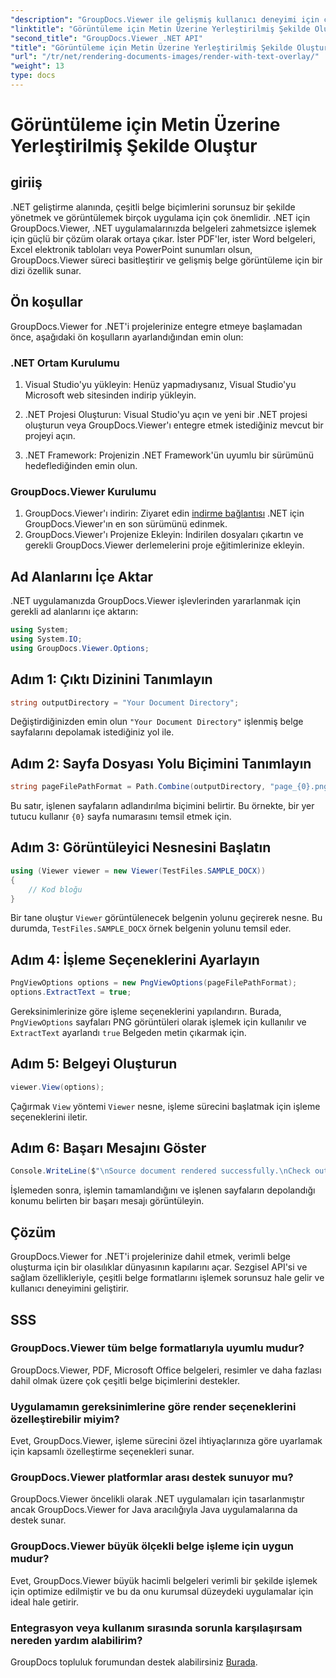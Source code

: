 ```yaml
---
"description": "GroupDocs.Viewer ile gelişmiş kullanıcı deneyimi için çeşitli formatları destekleyen .NET uygulamalarında belgeleri sorunsuz bir şekilde oluşturun."
"linktitle": "Görüntüleme için Metin Üzerine Yerleştirilmiş Şekilde Oluştur"
"second_title": "GroupDocs.Viewer .NET API"
"title": "Görüntüleme için Metin Üzerine Yerleştirilmiş Şekilde Oluştur"
"url": "/tr/net/rendering-documents-images/render-with-text-overlay/"
"weight": 13
type: docs
---
```

# Görüntüleme için Metin Üzerine Yerleştirilmiş Şekilde Oluştur

## giriiş
.NET geliştirme alanında, çeşitli belge biçimlerini sorunsuz bir şekilde yönetmek ve görüntülemek birçok uygulama için çok önemlidir. .NET için GroupDocs.Viewer, .NET uygulamalarınızda belgeleri zahmetsizce işlemek için güçlü bir çözüm olarak ortaya çıkar. İster PDF'ler, ister Word belgeleri, Excel elektronik tabloları veya PowerPoint sunumları olsun, GroupDocs.Viewer süreci basitleştirir ve gelişmiş belge görüntüleme için bir dizi özellik sunar.
## Ön koşullar
GroupDocs.Viewer for .NET'i projelerinize entegre etmeye başlamadan önce, aşağıdaki ön koşulların ayarlandığından emin olun:
### .NET Ortam Kurulumu
1. Visual Studio'yu yükleyin: Henüz yapmadıysanız, Visual Studio'yu Microsoft web sitesinden indirip yükleyin.
   
2. .NET Projesi Oluşturun: Visual Studio'yu açın ve yeni bir .NET projesi oluşturun veya GroupDocs.Viewer'ı entegre etmek istediğiniz mevcut bir projeyi açın.
3. .NET Framework: Projenizin .NET Framework'ün uyumlu bir sürümünü hedeflediğinden emin olun.
### GroupDocs.Viewer Kurulumu
1. GroupDocs.Viewer'ı indirin: Ziyaret edin [indirme bağlantısı](https://releases.groupdocs.com/viewer/net/) .NET için GroupDocs.Viewer'ın en son sürümünü edinmek.
2. GroupDocs.Viewer'ı Projenize Ekleyin: İndirilen dosyaları çıkartın ve gerekli GroupDocs.Viewer derlemelerini proje eğitimlerinize ekleyin.

## Ad Alanlarını İçe Aktar
.NET uygulamanızda GroupDocs.Viewer işlevlerinden yararlanmak için gerekli ad alanlarını içe aktarın:
```csharp
using System;
using System.IO;
using GroupDocs.Viewer.Options;
```

## Adım 1: Çıktı Dizinini Tanımlayın
```csharp
string outputDirectory = "Your Document Directory";
```
Değiştirdiğinizden emin olun `"Your Document Directory"` işlenmiş belge sayfalarını depolamak istediğiniz yol ile.
## Adım 2: Sayfa Dosyası Yolu Biçimini Tanımlayın
```csharp
string pageFilePathFormat = Path.Combine(outputDirectory, "page_{0}.png");
```
Bu satır, işlenen sayfaların adlandırılma biçimini belirtir. Bu örnekte, bir yer tutucu kullanır `{0}` sayfa numarasını temsil etmek için.
## Adım 3: Görüntüleyici Nesnesini Başlatın
```csharp
using (Viewer viewer = new Viewer(TestFiles.SAMPLE_DOCX))
{
    // Kod bloğu
}
```
Bir tane oluştur `Viewer` görüntülenecek belgenin yolunu geçirerek nesne. Bu durumda, `TestFiles.SAMPLE_DOCX` örnek belgenin yolunu temsil eder.
## Adım 4: İşleme Seçeneklerini Ayarlayın
```csharp
PngViewOptions options = new PngViewOptions(pageFilePathFormat);
options.ExtractText = true;
```
Gereksinimlerinize göre işleme seçeneklerini yapılandırın. Burada, `PngViewOptions` sayfaları PNG görüntüleri olarak işlemek için kullanılır ve `ExtractText` ayarlandı `true` Belgeden metin çıkarmak için.
## Adım 5: Belgeyi Oluşturun
```csharp
viewer.View(options);
```
Çağırmak `View` yöntemi `Viewer` nesne, işleme sürecini başlatmak için işleme seçeneklerini iletir.
## Adım 6: Başarı Mesajını Göster
```csharp
Console.WriteLine($"\nSource document rendered successfully.\nCheck output in {outputDirectory}.");
```
İşlemeden sonra, işlemin tamamlandığını ve işlenen sayfaların depolandığı konumu belirten bir başarı mesajı görüntüleyin.

## Çözüm
GroupDocs.Viewer for .NET'i projelerinize dahil etmek, verimli belge oluşturma için bir olasılıklar dünyasının kapılarını açar. Sezgisel API'si ve sağlam özellikleriyle, çeşitli belge formatlarını işlemek sorunsuz hale gelir ve kullanıcı deneyimini geliştirir.
## SSS
### GroupDocs.Viewer tüm belge formatlarıyla uyumlu mudur?
GroupDocs.Viewer, PDF, Microsoft Office belgeleri, resimler ve daha fazlası dahil olmak üzere çok çeşitli belge biçimlerini destekler.
### Uygulamamın gereksinimlerine göre render seçeneklerini özelleştirebilir miyim?
Evet, GroupDocs.Viewer, işleme sürecini özel ihtiyaçlarınıza göre uyarlamak için kapsamlı özelleştirme seçenekleri sunar.
### GroupDocs.Viewer platformlar arası destek sunuyor mu?
GroupDocs.Viewer öncelikli olarak .NET uygulamaları için tasarlanmıştır ancak GroupDocs.Viewer for Java aracılığıyla Java uygulamalarına da destek sunar.
### GroupDocs.Viewer büyük ölçekli belge işleme için uygun mudur?
Evet, GroupDocs.Viewer büyük hacimli belgeleri verimli bir şekilde işlemek için optimize edilmiştir ve bu da onu kurumsal düzeydeki uygulamalar için ideal hale getirir.
### Entegrasyon veya kullanım sırasında sorunla karşılaşırsam nereden yardım alabilirim?
GroupDocs topluluk forumundan destek alabilirsiniz [Burada](https://forum.groupdocs.com/c/viewer/9).